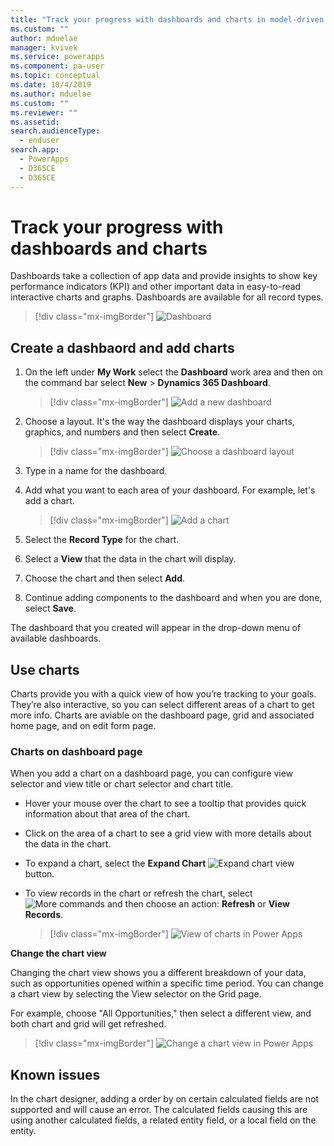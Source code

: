 ```yaml
---
title: "Track your progress with dashboards and charts in model-driven apps| MicrosoftDocs"
ms.custom: ""
author: mduelae
manager: kvivek
ms.service: powerapps
ms.component: pa-user
ms.topic: conceptual
ms.date: 10/4/2019
ms.author: mduelae
ms.custom: ""
ms.reviewer: ""
ms.assetid: 
search.audienceType: 
  - enduser
search.app: 
  - PowerApps
  - D365CE
  - D365CE
---
```

# Track your progress with dashboards and charts

Dashboards take a collection of app data and provide insights to show key performance indicators (KPI) and other important data in easy-to-read interactive charts and graphs. Dashboards are available for all record types.

> [!div class="mx-imgBorder"]
> ![Dashboard](media/dashboard_sample.png "Sample Dashboard") 


## Create a dashbaord and add charts

1. On the left under **My Work** select the **Dashboard** work area and then on the command bar select **New** > **Dynamics 365 Dashboard**. 

   > [!div class="mx-imgBorder"]
   > ![Add a new dashboard](media/add_new_dashboard.png "Add a new dashboard")
   
2. Choose a layout. It's the way the dashboard displays your charts, graphics, and numbers and then select **Create**.  

   > [!div class="mx-imgBorder"]
   > ![Choose a dashboard layout](media/dashboard_layout.png "Choose a dashboard layout")
 
3. Type in a name for the dashboard. 
4. Add what you want to each area of your dashboard. For example, let's add a chart. 

   > [!div class="mx-imgBorder"]
   > ![Add a chart](media/add_chart.png "Add a chart")
 
 5. Select the **Record Type** for the chart.
 6. Select a **View** that the data in the chart will display.
 7. Choose the chart and then select **Add**.
 8. Continue adding components to the dashboard and when you are done, select **Save**. 
 
The dashboard that you created will appear in the drop-down menu of available dashboards.

## Use charts 

Charts provide you with a quick view of how you’re tracking to your goals. They’re also interactive, so you can select different areas of a chart to get more info. Charts are aviable on the dashboard page, grid and associated home page, and on edit form page. 


### Charts on dashboard page

When you add a chart on a dashboard page, you can configure view selector and view title or chart selector and chart title.





















































-   Hover your mouse over the chart to see a tooltip that provides quick information about that area of the chart.
-   Click on the area of a chart to see a grid view with more details about the data in the chart.
-   To expand a chart, select the **Expand Chart**  ![Expand chart view](media/expandviewbutton.png "Expand chart view") button.
-   To view records in the chart or refresh the chart, select ![More commands](media/MoreButton.png "More commands") and then choose an  action: **Refresh** or **View Records**.
     
     > [!div class="mx-imgBorder"]
     > ![View of charts in Power Apps](media/ViewOfCharts.png "View of charts in Power Apps")  
       

**Change the chart view**
 
Changing the chart view shows you a different breakdown of your data, such as opportunities opened within a specific time period. You can change a chart view by selecting the View selector on the Grid page.

For example, choose "All Opportunities," then select a different view, and both chart and grid will get refreshed.

> [!div class="mx-imgBorder"]
> ![Change a chart view in Power Apps](media/ChangeChartView.png "Change a chart view in Power Apps")

## Known issues  
In the chart designer, adding a order by on certain calculated fields are not supported and will cause an error.  The calculated fields causing this are using another calculated fields, a related entity field, or a local field on the entity.



